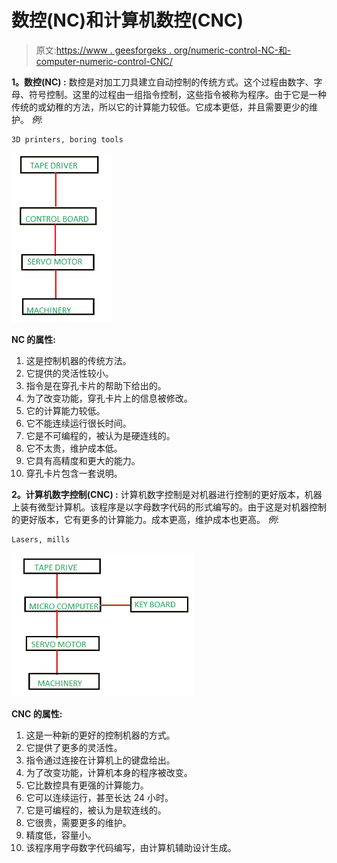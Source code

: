 # 数控(NC)和计算机数控(CNC)

> 原文:[https://www . geesforgeks . org/numeric-control-NC-和-computer-numeric-control-CNC/](https://www.geeksforgeeks.org/numeric-control-nc-and-computer-numeric-control-cnc/)

**1。数控(NC) :**
数控是对加工刀具建立自动控制的传统方式。这个过程由数字、字母、符号控制。这里的过程由一组指令控制，这些指令被称为程序。由于它是一种传统的或幼稚的方法，所以它的计算能力较低。它成本更低，并且需要更少的维护。
*例*:

```
3D printers, boring tools 
```

![](img/4618923e55ac26c2ee1ebef434db8dd1.png)

**NC 的属性:**

1.  这是控制机器的传统方法。
2.  它提供的灵活性较小。
3.  指令是在穿孔卡片的帮助下给出的。
4.  为了改变功能，穿孔卡片上的信息被修改。
5.  它的计算能力较低。
6.  它不能连续运行很长时间。
7.  它是不可编程的，被认为是硬连线的。
8.  它不太贵，维护成本低。
9.  它具有高精度和更大的能力。
10.  穿孔卡片包含一套说明。

**2。计算机数字控制(CNC) :**
计算机数字控制是对机器进行控制的更好版本，机器上装有微型计算机。该程序是以字母数字代码的形式编写的。由于这是对机器控制的更好版本，它有更多的计算能力。成本更高，维护成本也更高。
*例*:

```
Lasers, mills 
```

![](img/547c535d8b3118cc81b49870fd1a2f4d.png)

**CNC 的属性:**

1.  这是一种新的更好的控制机器的方式。
2.  它提供了更多的灵活性。
3.  指令通过连接在计算机上的键盘给出。
4.  为了改变功能，计算机本身的程序被改变。
5.  它比数控具有更强的计算能力。
6.  它可以连续运行，甚至长达 24 小时。
7.  它是可编程的，被认为是软连线的。
8.  它很贵，需要更多的维护。
9.  精度低，容量小。
10.  该程序用字母数字代码编写，由计算机辅助设计生成。
